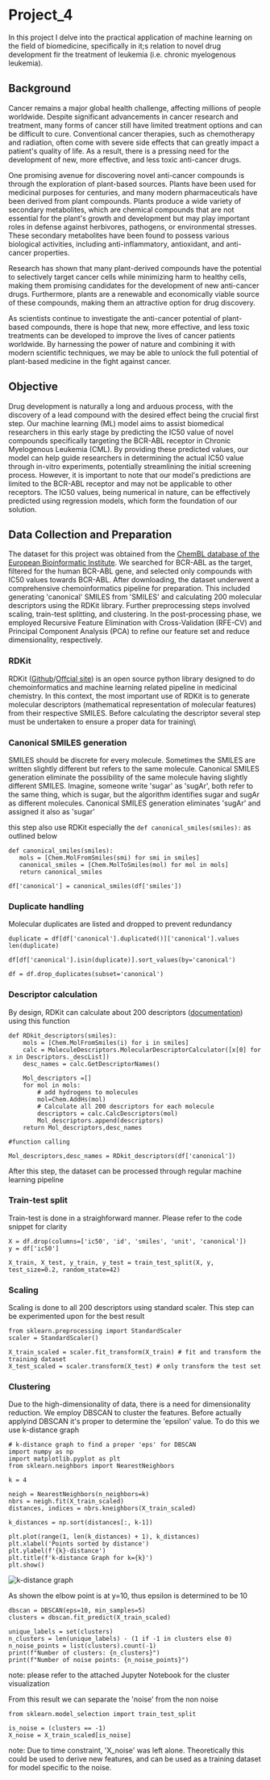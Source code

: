 # Project_4

In this project I delve into the practical application of machine learning on the field of biomedicine, specifically in it;s relation to novel drug development fir the treatment of leukemia (i.e. chronic myelogenous leukemia).

## Background
Cancer remains a major global health challenge, affecting millions of people worldwide. Despite significant advancements in cancer research and treatment, many forms of cancer still have limited treatment options and can be difficult to cure. Conventional cancer therapies, such as chemotherapy and radiation, often come with severe side effects that can greatly impact a patient's quality of life. As a result, there is a pressing need for the development of new, more effective, and less toxic anti-cancer drugs.

One promising avenue for discovering novel anti-cancer compounds is through the exploration of plant-based sources. Plants have been used for medicinal purposes for centuries, and many modern pharmaceuticals have been derived from plant compounds. Plants produce a wide variety of secondary metabolites, which are chemical compounds that are not essential for the plant's growth and development but may play important roles in defense against herbivores, pathogens, or environmental stresses. These secondary metabolites have been found to possess various biological activities, including anti-inflammatory, antioxidant, and anti-cancer properties.

Research has shown that many plant-derived compounds have the potential to selectively target cancer cells while minimizing harm to healthy cells, making them promising candidates for the development of new anti-cancer drugs. Furthermore, plants are a renewable and economically viable source of these compounds, making them an attractive option for drug discovery.

As scientists continue to investigate the anti-cancer potential of plant-based compounds, there is hope that new, more effective, and less toxic treatments can be developed to improve the lives of cancer patients worldwide. By harnessing the power of nature and combining it with modern scientific techniques, we may be able to unlock the full potential of plant-based medicine in the fight against cancer.

## Objective

Drug development is naturally a long and arduous process, with the discovery of a lead compound with the desired effect being the crucial first step. Our machine learning (ML) model aims to assist biomedical researchers in this early stage by predicting the IC50 value of novel compounds specifically targeting the BCR-ABL receptor in Chronic Myelogenous Leukemia (CML). By providing these predicted values, our model can help guide researchers in determining the actual IC50 value through in-vitro experiments, potentially streamlining the initial screening process. However, it is important to note that our model's predictions are limited to the BCR-ABL receptor and may not be applicable to other receptors. The IC50 values, being numerical in nature, can be effectively predicted using regression models, which form the foundation of our solution.

## Data Collection and Preparation

The dataset for this project was obtained from the [ChemBL database of the European Bioinformatic Institute](https://www.ebi.ac.uk/chembl/). We searched for BCR-ABL as the target, filtered for the human BCR-ABL gene, and selected only compounds with IC50 values towards BCR-ABL. After downloading, the dataset underwent a comprehensive chemoinformatics pipeline for preparation. This included generating 'canonical' SMILES from 'SMILES' and calculating 200 molecular descriptors using the RDKit library. Further preprocessing steps involved scaling, train-test splitting, and clustering. In the post-processing phase, we employed Recursive Feature Elimination with Cross-Validation (RFE-CV) and Principal Component Analysis (PCA) to refine our feature set and reduce dimensionality, respectively.

### RDKit

RDKit ([Github](https://github.com/rdkit/rdkit)/[Offcial site](https://www.rdkit.org])) is an open source python library designed to do chemoinformatics and machine learning related pipeline in medicinal chemistry. In this context, the most important use of RDKit is to generate molecular descriptors (mathematical representation of molecular features) from their respective SMILES. Before calculating the descriptor several step must be undertaken to ensure a proper data for training\

### Canonical SMILES generation

SMILES should be discrete for every molecule. Sometimes the SMILES are written slightly different but refers to the same molecule. Canonical SMILES generation eliminate the possibility of the same molecule having slightly different SMILES. Imagine, someone write 'sugar' as 'sugAr', both refer to the same thing, which is sugar, but the algorithm identifies sugar and sugAr as different molecules. Canonical SMILES generation eliminates 'sugAr' and assigned it also as 'sugar'

this step also use RDKit especially the ```def canonical_smiles(smiles):``` as outlined below

```
def canonical_smiles(smiles):
   mols = [Chem.MolFromSmiles(smi) for smi in smiles]
   canonical_smiles = [Chem.MolToSmiles(mol) for mol in mols]
   return canonical_smiles

df['canonical'] = canonical_smiles(df['smiles'])
```

### Duplicate handling

Molecular duplicates are listed and dropped to prevent redundancy 

```
duplicate = df[df['canonical'].duplicated()]['canonical'].values
len(duplicate)
```
```
df[df['canonical'].isin(duplicate)].sort_values(by='canonical')
```
```
df = df.drop_duplicates(subset='canonical')
```

### Descriptor calculation

By design, RDKit can calculate about 200 descriptors ([documentation](https://www.rdkit.org/docs/GettingStartedInPython.html#list-of-available-descriptors)) using this function

```
def RDkit_descriptors(smiles):
    mols = [Chem.MolFromSmiles(i) for i in smiles]
    calc = MoleculeDescriptors.MolecularDescriptorCalculator([x[0] for x in Descriptors._descList])
    desc_names = calc.GetDescriptorNames()

    Mol_descriptors =[]
    for mol in mols:
        # add hydrogens to molecules
        mol=Chem.AddHs(mol)
        # Calculate all 200 descriptors for each molecule
        descriptors = calc.CalcDescriptors(mol)
        Mol_descriptors.append(descriptors)
    return Mol_descriptors,desc_names
```
```
#function calling

Mol_descriptors,desc_names = RDkit_descriptors(df['canonical'])
```

After this step, the dataset can be processed through regular machine learning pipeline

### Train-test split

Train-test is done in a straighforward manner. Please refer to the code snippet for clarity

```
X = df.drop(columns=['ic50', 'id', 'smiles', 'unit', 'canonical'])
y = df['ic50']

X_train, X_test, y_train, y_test = train_test_split(X, y, test_size=0.2, random_state=42)

```

### Scaling

Scaling is done to all 200 descriptors using standard scaler. This step can be experimented upon for the best result

```
from sklearn.preprocessing import StandardScaler
scaler = StandardScaler()

X_train_scaled = scaler.fit_transform(X_train) # fit and transform the training dataset
X_test_scaled = scaler.transform(X_test) # only transform the test set

```

### Clustering

Due to the high-dimensionality of data, there is a need for dimensionality reduction. We employ DBSCAN to cluster the features. Before actually applyind DBSCAN it's proper to determine the 'epsilon' value. To do this we use k-distance graph

```
# k-distance graph to find a proper 'eps' for DBSCAN
import numpy as np
import matplotlib.pyplot as plt
from sklearn.neighbors import NearestNeighbors

k = 4

neigh = NearestNeighbors(n_neighbors=k)
nbrs = neigh.fit(X_train_scaled)
distances, indices = nbrs.kneighbors(X_train_scaled)

k_distances = np.sort(distances[:, k-1])

plt.plot(range(1, len(k_distances) + 1), k_distances)
plt.xlabel('Points sorted by distance')
plt.ylabel(f'{k}-distance')
plt.title(f'k-distance Graph for k={k}')
plt.show()
```
![k-distance graph](https://example.com/path/to/image.png)

As shown the elbow point is at y=10, thus epsilon is determined to be 10

```
dbscan = DBSCAN(eps=10, min_samples=5)
clusters = dbscan.fit_predict(X_train_scaled)

unique_labels = set(clusters)
n_clusters = len(unique_labels) - (1 if -1 in clusters else 0)
n_noise_points = list(clusters).count(-1)
print(f"Number of clusters: {n_clusters}")
print(f"Number of noise points: {n_noise_points}")
```
note: please refer to the attached Jupyter Notebook for the cluster visualization

From this result we can separate the 'noise' from the non noise

```
from sklearn.model_selection import train_test_split

is_noise = (clusters == -1)
X_noise = X_train_scaled[is_noise]

```
note: Due to time constraint, 'X_noise' was left alone. Theoretically this could be used to derive new features, and can be used as a training dataset for model specific to the noise.



